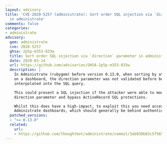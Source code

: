 ```yaml
---
layout: advisory
title: 'CVE-2020-5257 (administrate): Sort order SQL injection via `direction` parameter
  in administrate'
comments: false
categories:
- administrate
advisory:
  gem: administrate
  cve: 2020-5257
  ghsa: 2p5p-m353-833w
  title: Sort order SQL injection via `direction` parameter in administrate
  date: 2020-03-14
  url: https://github.com/advisories/GHSA-2p5p-m353-833w
  description: |
    In Administrate (rubygem) before version 0.13.0, when sorting by attributes
    on a dashboard, the direction parameter was not validated before being
    interpolated into the SQL query.

    This could present a SQL injection if the attacker were able to modify the
    direction parameter and bypass ActiveRecord SQL protections.

    Whilst this does have a high-impact, to exploit this you need access to the
    Administrate dashboards, which should generally be behind authentication.
  patched_versions:
  - ">= 0.13.0"
  related:
    url:
    - https://github.com/thoughtbot/administrate/commit/3ab838b83c5f565fba50e0c6f66fe4517f98eed3
---
```

